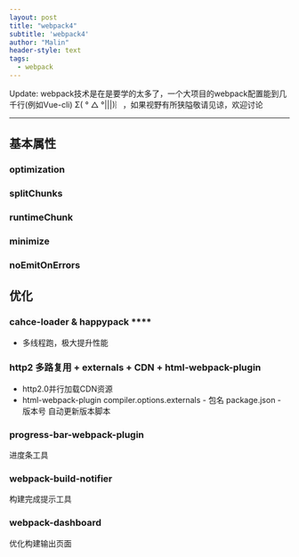 ```yaml
---
layout: post
title: "webpack4"
subtitle: 'webpack4'
author: "Malin"
header-style: text
tags:
  - webpack
---
```


Update: webpack技术是在是要学的太多了，一个大项目的webpack配置能到几千行(例如Vue-cli)   Σ( ° △ °|||)︴，如果视野有所狭隘敬请见谅，欢迎讨论

---

## 基本属性
### optimization

### splitChunks

### runtimeChunk

### minimize

### noEmitOnErrors

## 优化

### cahce-loader & happypack **** 

- 多线程跑，极大提升性能

### http2 多路复用 + externals + CDN + html-webpack-plugin

- http2.0并行加载CDN资源
- html-webpack-plugin compiler.options.externals - 包名  package.json - 版本号 自动更新版本脚本

### progress-bar-webpack-plugin

进度条工具

### webpack-build-notifier

构建完成提示工具

### webpack-dashboard

优化构建输出页面

### 